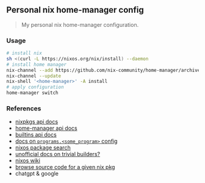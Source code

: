 ## Personal nix home-manager config

> My personal nix home-manager configuration.

### Usage

```sh
# install nix
sh <(curl -L https://nixos.org/nix/install) --daemon
# install home manager
nix-channel --add https://github.com/nix-community/home-manager/archive/master.tar.gz home-manager
nix-channel --update
nix-shell '<home-manager>' -A install
# apply configuration
home-manager switch
```

### References

- [nixpkgs api docs](https://nixos.org/manual/nixpkgs/stable/)
- [home-manager api docs](https://nix-community.github.io/home-manager/options.xhtml)
- [builtins api docs](https://nix.dev/manual/nix/2.24/language/builtins.html?highlight=nixpkgs#source-types)
- [docs on `programs.<some_program>` config](https://github.com/NixOS/nixpkgs/tree/master/nixos/modules/programs)
- [nixos package search](https://search.nixos.org/)
- [unofficial docs on trivial builders?](https://ryantm.github.io/nixpkgs/builders/trivial-builders/)
- [nixos wiki](https://nixos.wiki/wiki/Main_Page)
- [browse source code for a given nix pkg](https://github.com/NixOS/nixpkgs/tree/master/pkgs)
- chatgpt & google

